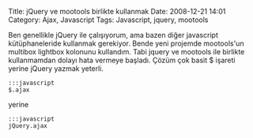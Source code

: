 Title: jQuery ve mootools birlikte kullanmak
Date: 2008-12-21 14:01
Category: Ajax, Javascript
Tags: Javascript, jquery, mootools

Ben genellikle jQuery ile çalışıyorum, ama bazen diğer javascript
kütüphaneleride kullanmak gerekiyor. Bende yeni projemde mootools'un
multibox lightbox kolonunu kullandım. Tabi jquery ve mootools ile
birlikte kullanmamdan dolayı hata vermeye başladı. Çözüm çok basit $
işareti yerine jQuery yazmak yeterli. 

	:::javascript
	$.ajax 

yerine 

	:::javascript
	jQuery.ajax
